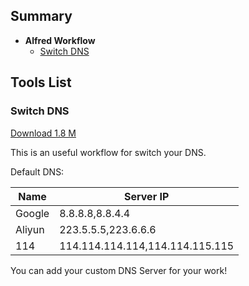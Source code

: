 ## Summary

- **Alfred Workflow**
  - [Switch DNS](#switch-dns)

## Tools List

### Switch DNS

[Download 1.8 M](http://virzz-img.dongzt.cn/tools/alfredworkflow/SwitchDNS.alfredworkflow)

This is an useful workflow for switch your DNS.

Default DNS:

| Name   | Server IP                       |
| ------ | ------------------------------- |
| Google | 8.8.8.8,8.8.4.4                 |
| Aliyun | 223.5.5.5,223.6.6.6             |
| 114    | 114.114.114.114,114.114.115.115 |


You can add your custom DNS Server for your work!

